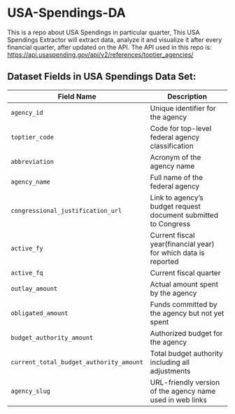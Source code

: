 # USA-Spendings-DA


This is a repo about USA Spendings in particular quarter,
This USA Spendings Extractor will extract data, analyze it and visualize it after every financial quarter, after updated on the API.
The API used in this repo is:
https://api.usaspending.gov/api/v2/references/toptier_agencies/

## Dataset Fields in USA Spendings Data Set:
 
| Field Name     | Description                                           |
|----------------|-------------------------------------------------------|
| `agency_id`           | Unique identifier for the agency                     |
| `toptier_code`         | Code for top-level federal agency classification                                   |
| `abbreviation` |Acronym of the agency name  |
| `agency_name`       | Full name of the federal agency                                        |
| `congressional_justification_url`         | Link to agency’s budget request document submitted to Congress                     |
| `active_fy`        | Current fiscal year(financial year) for which data is reported                  |
| `active_fq`  |Current fiscal quarter                                   |
| `outlay_amount`      | Actual amount spent by the agency               |
| `obligated_amount`    |Funds committed by the agency but not yet spent                                  |
| `budget_authority_amount`     | Authorized budget for the agency                                  |
| `current_total_budget_authority_amount`        |Total budget authority including all adjustments                      |
| `agency_slug`  |URL-friendly version of the agency name used in web links                                  |
